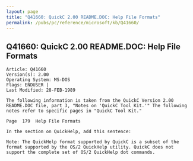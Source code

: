 ```yaml
---
layout: page
title: "Q41660: QuickC 2.00 README.DOC: Help File Formats"
permalink: /pubs/pc/reference/microsoft/kb/Q41660/
---
```


## Q41660: QuickC 2.00 README.DOC: Help File Formats

	Article: Q41660
	Version(s): 2.00
	Operating System: MS-DOS
	Flags: ENDUSER |
	Last Modified: 28-FEB-1989
	
	The following information is taken from the QuickC Version 2.00
	README.DOC file, part 3, "Notes on 'QuickC Tool Kit.'" The following
	notes refer to specific pages in "QuickC Tool Kit."
	
	Page  179  Help File Formats
	
	In the section on QuickHelp, add this sentence:
	
	Note: The QuickHelp format supported by QuickC is a subset of the
	format supported by the OS/2 QuickHelp utility. QuickC does not
	support the complete set of OS/2 QuickHelp dot commands.

